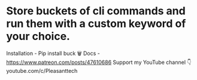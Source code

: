 # Store buckets of cli commands and run them with a custom keyword of your choice.

Installation - Pip install buck 🗑️
Docs - https://www.patreon.com/posts/47610686
Support my YouTube channel 
👇
youtube.com/c/Pleasanttech
